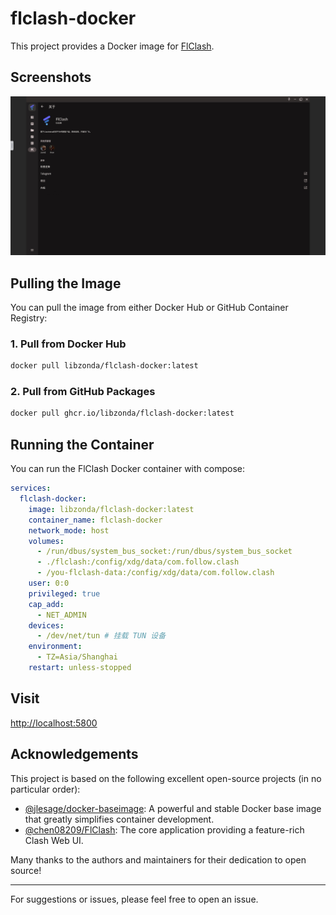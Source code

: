 # flclash-docker

This project provides a Docker image for [FlClash](https://github.com/chen08209/FlClash).


## Screenshots
![screenshot](screenshot.jpeg)


## Pulling the Image

You can pull the image from either Docker Hub or GitHub Container Registry:

### 1. Pull from Docker Hub

```bash
docker pull libzonda/flclash-docker:latest
```

### 2. Pull from GitHub Packages

```bash
docker pull ghcr.io/libzonda/flclash-docker:latest
```

## Running the Container

You can run the FlClash Docker container with compose:

```yaml
services:
  flclash-docker:
    image: libzonda/flclash-docker:latest
    container_name: flclash-docker
    network_mode: host
    volumes:
      - /run/dbus/system_bus_socket:/run/dbus/system_bus_socket
      - ./flclash:/config/xdg/data/com.follow.clash
      - /you-flclash-data:/config/xdg/data/com.follow.clash
    user: 0:0
    privileged: true
    cap_add:
      - NET_ADMIN
    devices:
      - /dev/net/tun # 挂载 TUN 设备
    environment:
      - TZ=Asia/Shanghai
    restart: unless-stopped
```

## Visit
[http://localhost:5800](http://localhost:5800)

## Acknowledgements

This project is based on the following excellent open-source projects (in no particular order):

- [@jlesage/docker-baseimage](https://github.com/jlesage/docker-baseimage): A powerful and stable Docker base image that greatly simplifies container development.
- [@chen08209/FlClash](https://github.com/chen08209/FlClash): The core application providing a feature-rich Clash Web UI.

Many thanks to the authors and maintainers for their dedication to open source!

---

For suggestions or issues, please feel free to open an issue.
